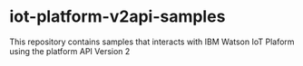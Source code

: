 # iot-platform-v2api-samples
This repository contains samples that interacts with IBM Watson IoT Plaform using the platform API Version 2

